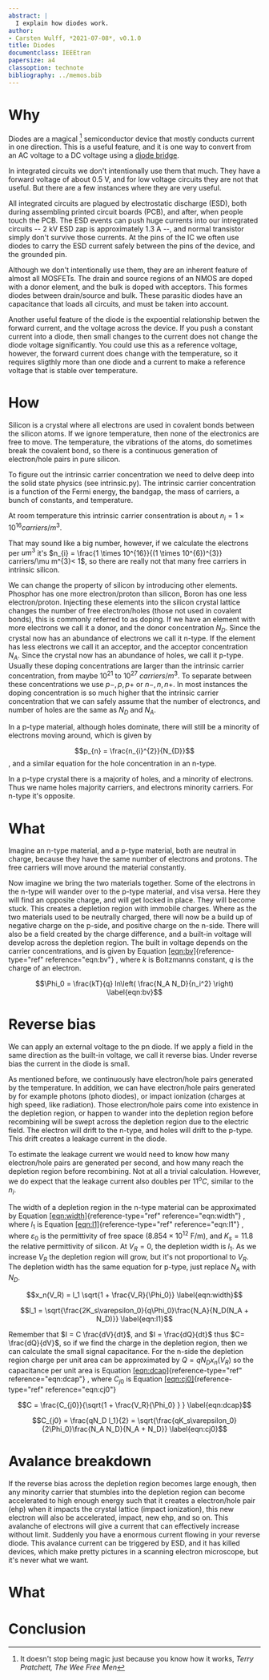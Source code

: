 ```yaml
---
abstract: |
  I explain how diodes work.
author:
- Carsten Wulff, *2021-07-08*, v0.1.0
title: Diodes
documentclass: IEEEtran
papersize: a4
classoption: technote
bibliography: ../memos.bib
---
```


# Why

Diodes are a magical [^1] semiconductor device that mostly conducts
current in one direction. This is a useful feature, and it is one way to
convert from an AC voltage to a DC voltage using a
[diode bridge](https://en.wikipedia.org/wiki/Diode_bridge).

In integrated circuits we don't intentionally use them that much. They
have a forward voltage of about 0.5 V, and for low voltage circuits they
are not that useful. But there are a few instances where they are very
useful.

All integrated circuits are plagued by electrostatic discharge (ESD),
both during assembling printed circuit boards (PCB), and after, when
people touch the PCB. The ESD events can push huge currents into our
intregrated circuits -- 2 kV ESD zap is approximately 1.3 A --, and
normal transistor simply don't survive those currents. At the pins of
the IC we often use diodes to carry the ESD current safely between the
pins of the device, and the grounded pin.

Although we don't intentionally use them, they are an inherent feature
of almost all MOSFETs. The drain and source regions of an NMOS are doped
with a donor element, and the bulk is doped with acceptors. This formes
diodes between drain/source and bulk. These parasitic diodes have an
capacitance that loads all circuits, and must be taken into account.

Another useful feature of the diode is the expoential relationship
betwen the forward current, and the voltage across the device. If you
push a constant current into a diode, then small changes to the current
does not change the diode voltage significantly. You could use this as a
reference voltage, however, the forward current does change with the
temperature, so it requires sligthly more than one diode and a current
to make a reference voltage that is stable over temperature.

# How

Silicon is a crystal where all electrons are used in covalent bonds
between the silicon atoms. If we ignore temperature, then none of the
electronics are free to move. The temperature, the vibrations of the
atoms, do sometimes break the covalent bond, so there is a continuous
generation of electron/hole pairs in pure silicon.

To figure out the intrinsic carrier concentration we need to delve deep
into the solid state physics (see intrinsic.py). The intrinsic carrier
concentration is a function of the Fermi energy, the bandgap, the mass
of carriers, a bunch of constants, and temperature.

At room temperature this intrinsic carrier consentration is about
$n_{i} =  1 \times 10^{16} carriers/m^3$.

That may sound like a big number, however, if we calculate the electrons
per $um^{3}$ it's
$n_{i} = \frac{1 \times 10^{16}}{(1 \times 10^{6})^{3}} carriers/\mu m^{3}< 1$,
so there are really not that many free carriers in intrinsic silicon.

We can change the property of silicon by introducing other elements.
Phosphor has one more electron/proton than silicon, Boron has one less
electron/proton. Injecting these elements into the silicon crystal
lattice changes the number of free electron/holes (those not used in
covalent bonds), this is commonly referred to as doping. If we have an
element with more electrons we call it a donor, and the donor
concentration $N_{D}$. Since the crystal now has an abundance of
electrons we call it n-type. If the element has less electrons we call
it an acceptor, and the acceptor concentration $N_{A}$. Since the
crystal now has an abundance of holes, we call it p-type. Usually these
doping concentrations are larger than the intrinsic carrier
concentration, from maybe $10^{21}$ to $10^{27}$ $carriers/m^{3}$. To
separate between these concentrations we use $p-,p,p+$ or $n-, n, n+$.
In most instances the doping concentration is so much higher that the
intrinsic carrier concentration that we can safely assume that the
number of electroncs, and number of holes are the same as $N_{D}$ and
$N_{A}$.

In a p-type material, although holes dominate, there will still be a
minority of electrons moving around, which is given by

$$p_{n} = \frac{n_{i}^{2}}{N_{D}}$$ , and a similar equation for the
hole concentration in an n-type.

In a p-type crystal there is a majority of holes, and a minority of
electrons. Thus we name holes majority carriers, and electrons minority
carriers. For n-type it's opposite.

# What

Imagine an n-type material, and a p-type material, both are neutral in
charge, because they have the same number of electrons and protons. The
free carriers will move around the material constantly.

Now imagine we bring the two materials together. Some of the electrons
in the n-type will wander over to the p-type material, and visa versa.
Here they will find an opposite charge, and will get locked in place.
They will become stuck. This creates a depletion region with immobile
charges. Where as the two materials used to be neutrally charged, there
will now be a build up of negative charge on the p-side, and positive
charge on the n-side. There will also be a field created by the charge
difference, and a built-in voltage will develop across the depletion
region. The built in voltage depends on the carrier concentrations, and
is given by Equation [\[eqn:bv\]](#eqn:bv){reference-type="ref"
reference="eqn:bv"} , where $k$ is Boltzmanns constant, $q$ is the
charge of an electron.

$$\Phi_0 = \frac{kT}{q} ln\left(  \frac{N_A N_D}{n_i^2} \right)
    \label{eqn:bv}$$

# Reverse bias

We can apply an external voltage to the pn diode. If we apply a field in
the same direction as the built-in voltage, we call it reverse bias.
Under reverse bias the current in the diode is small.

As mentioned before, we continuously have electron/hole pairs generated
by the temperature. In addition, we can have electron/hole pairs
generated by for example photons (photo diodes), or impact ionization
(charges at high speed, like radiation). Those electron/hole pairs come
into existence in the depletion region, or happen to wander into the
depletion region before recombining will be swept across the depletion
region due to the electric field. The electron will drift to the n-type,
and holes will drift to the p-type. This drift creates a leakage current
in the diode.

To estimate the leakage current we would need to know how many
electron/hole pairs are generated per second, and how many reach the
depletion region before recombining. Not at all a trivial calculation.
However, we do expect that the leakage current also doubles per
$11^{o}C$, similar to the $n_{i}$.

The width of a depletion region in the n-type material can be
approximated by Equation
[\[eqn:width\]](#eqn:width){reference-type="ref" reference="eqn:width"}
, where $l_{1}$ is Equation [\[eqn:l1\]](#eqn:l1){reference-type="ref"
reference="eqn:l1"} , where $\varepsilon_{0}$ is the permittivity of
free space ($8.854 \times 10^{12}$ F/m), and $K_{s} = 11.8$ the relative
permittivity of silicon. At $V_{R} = 0$, the depletion width is $l_{1}$.
As we increase $V_{R}$ the depletion region will grow, but it's not
proportional to $V_{R}$. The depletion width has the same equation for
p-type, just replace $N_{A}$ with $N_{D}$.

$$x_n(V_R) = l_1 \sqrt{1 + \frac{V_R}{\Phi_0}} 
    \label{eqn:width}$$

$$l_1 = \sqrt{\frac{2K_s\varepsilon_0}{q\Phi_0}\frac{N_A}{N_D(N_A +
      N_D)}} 
    \label{eqn:l1}$$

Remember that $I = C \frac{dV}{dt}$, and $I = \frac{dQ}{dt}$ thus
$C= \frac{dQ}{dV}$, so if we find the charge in the depletion region,
then we can calculate the small signal capacitance. For the n-side the
depletion region charge per unit area can be approximated by
$Q = qN_D x_n(V_R)$ so the capacitance per unit area is Equation
[\[eqn:dcap\]](#eqn:dcap){reference-type="ref" reference="eqn:dcap"} ,
where $C_{j0}$ is Equation [\[eqn:cj0\]](#eqn:cj0){reference-type="ref"
reference="eqn:cj0"}

$$C = \frac{C_{j0}}{\sqrt{1 + \frac{V_R}{\Phi_0} } }
    \label{eqn:dcap}$$

$$C_{j0} = \frac{qN_D l_1}{2} =
  \sqrt{\frac{qK_s\varepsilon_0}{2\Phi_0}\frac{N_A N_D}{N_A +
      N_D}} 
    \label{eqn:cj0}$$

# Avalance breakdown

If the reverse bias across the depletion region becomes large enough,
then any minority carrier that stumbles into the depletion region can
become accelerated to high enough energy such that it creates a
electron/hole pair (ehp) when it impacts the crystal lattice (impact
ionization), this new electron will also be accelerated, impact, new
ehp, and so on. This avalanche of electrons will give a current that can
effectively increase without limit. Suddenly you have a enormous current
flowing in your reverse diode. This avalance current can be triggered by
ESD, and it has killed devices, which make pretty pictures in a scanning
electron microscope, but it's never what we want.

# What

# Conclusion


[^1]: It doesn't stop being magic just because you know how it works, *Terry Pratchett, The Wee Free Men*
